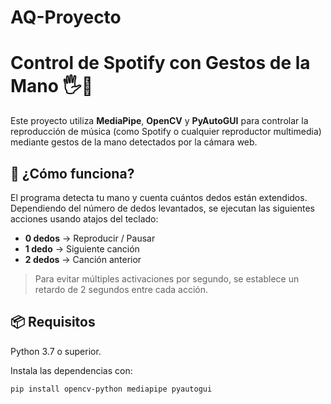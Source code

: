 # AQ-Proyecto
# Control de Spotify con Gestos de la Mano 🖐🎵

Este proyecto utiliza **MediaPipe**, **OpenCV** y **PyAutoGUI** para controlar la reproducción de música (como Spotify o cualquier reproductor multimedia) mediante gestos de la mano detectados por la cámara web.

## 🧠 ¿Cómo funciona?

El programa detecta tu mano y cuenta cuántos dedos están extendidos. Dependiendo del número de dedos levantados, se ejecutan las siguientes acciones usando atajos del teclado:

- **0 dedos** → Reproducir / Pausar
- **1 dedo** → Siguiente canción
- **2 dedos** → Canción anterior

> Para evitar múltiples activaciones por segundo, se establece un retardo de 2 segundos entre cada acción.

## 📦 Requisitos

Python 3.7 o superior.

Instala las dependencias con:

```bash
pip install opencv-python mediapipe pyautogui
